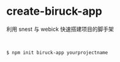 # create-biruck-app


利用 snest 与 webick 快速搭建项目的脚手架

<br/>

```
$ npm init biruck-app yourprojectname
```